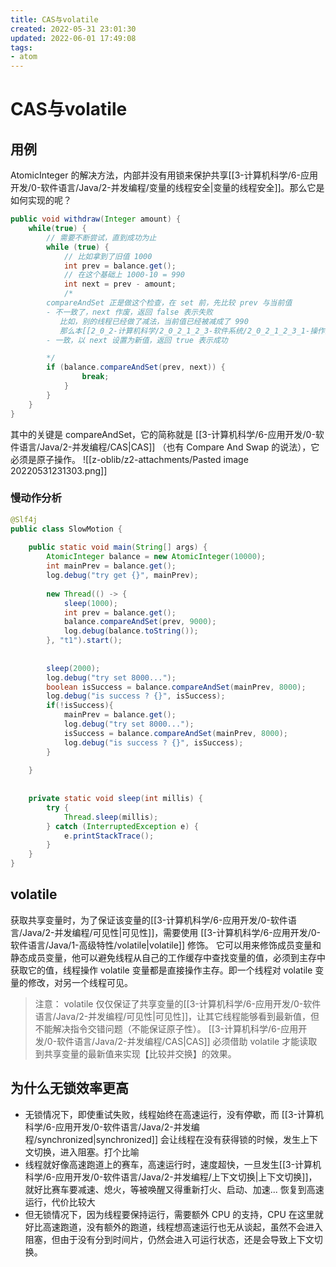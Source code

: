 ```yaml
---
title: CAS与volatile
created: 2022-05-31 23:01:30
updated: 2022-06-01 17:49:08
tags: 
- atom
---
```

# CAS与volatile


## 用例

AtomicInteger 的解决方法，内部并没有用锁来保护共享[[3-计算机科学/6-应用开发/0-软件语言/Java/2-并发编程/变量的线程安全|变量的线程安全]]。那么它是如何实现的呢？

```java
public void withdraw(Integer amount) {
    while(true) {
        // 需要不断尝试，直到成功为止
        while (true) {
            // 比如拿到了旧值 1000
            int prev = balance.get();
            // 在这个基础上 1000-10 = 990
            int next = prev - amount;
            /*
        compareAndSet 正是做这个检查，在 set 前，先比较 prev 与当前值
        - 不一致了，next 作废，返回 false 表示失败
           比如，别的线程已经做了减法，当前值已经被减成了 990
           那么本[[2_0_2-计算机科学/2_0_2_1_2_3-软件系统/2_0_2_1_2_3_1-操作系统/线程|线程]]的这次 990 就作废了，进入 while 下次循环重试
        - 一致，以 next 设置为新值，返回 true 表示成功

        */
        if (balance.compareAndSet(prev, next)) {
                break;
            }
        }
    }
}
```

其中的关键是 compareAndSet，它的简称就是 [[3-计算机科学/6-应用开发/0-软件语言/Java/2-并发编程/CAS|CAS]] （也有 Compare And Swap 的说法），它必须是原子操作。
![[z-oblib/z2-attachments/Pasted image 20220531231303.png]]


### 慢动作分析

```java
@Slf4j
public class SlowMotion {
 
    public static void main(String[] args) {
        AtomicInteger balance = new AtomicInteger(10000);
        int mainPrev = balance.get();
        log.debug("try get {}", mainPrev);
 
        new Thread(() -> {
            sleep(1000);
            int prev = balance.get();
            balance.compareAndSet(prev, 9000);
            log.debug(balance.toString());
        }, "t1").start();
 
 
        sleep(2000);
        log.debug("try set 8000...");
        boolean isSuccess = balance.compareAndSet(mainPrev, 8000);
        log.debug("is success ? {}", isSuccess);
        if(!isSuccess){
            mainPrev = balance.get();
            log.debug("try set 8000...");
            isSuccess = balance.compareAndSet(mainPrev, 8000);
            log.debug("is success ? {}", isSuccess);
        }
 
    }
 
 
    private static void sleep(int millis) {
        try {
            Thread.sleep(millis);
        } catch (InterruptedException e) {
            e.printStackTrace();
        }
    }
}
```

## volatile

获取共享变量时，为了保证该变量的[[3-计算机科学/6-应用开发/0-软件语言/Java/2-并发编程/可见性|可见性]]，需要使用 [[3-计算机科学/6-应用开发/0-软件语言/Java/1-高级特性/volatile|volatile]] 修饰。
它可以用来修饰成员变量和静态成员变量，他可以避免线程从自己的工作缓存中查找变量的值，必须到主存中获取它的值，线程操作 volatile 变量都是直接操作主存。即一个线程对 volatile 变量的修改，对另一个线程可见。
>注意：
>volatile 仅仅保证了共享变量的[[3-计算机科学/6-应用开发/0-软件语言/Java/2-并发编程/可见性|可见性]]，让其它线程能够看到最新值，但不能解决指令交错问题（不能保证原子性）。
[[3-计算机科学/6-应用开发/0-软件语言/Java/2-并发编程/CAS|CAS]] 必须借助 volatile 才能读取到共享变量的最新值来实现【比较并交换】的效果。

## 为什么无锁效率更高

- 无锁情况下，即使重试失败，线程始终在高速运行，没有停歇，而 [[3-计算机科学/6-应用开发/0-软件语言/Java/2-并发编程/synchronized|synchronized]] 会让线程在没有获得锁的时候，发生上下文切换，进入阻塞。打个比喻
- 线程就好像高速跑道上的赛车，高速运行时，速度超快，一旦发生[[3-计算机科学/6-应用开发/0-软件语言/Java/2-并发编程/上下文切换|上下文切换]]，就好比赛车要减速、熄火，等被唤醒又得重新打火、启动、加速... 恢复到高速运行，代价比较大
- 但无锁情况下，因为线程要保持运行，需要额外 CPU 的支持，CPU 在这里就好比高速跑道，没有额外的跑道，线程想高速运行也无从谈起，虽然不会进入阻塞，但由于没有分到时间片，仍然会进入可运行状态，还是会导致上下文切换。